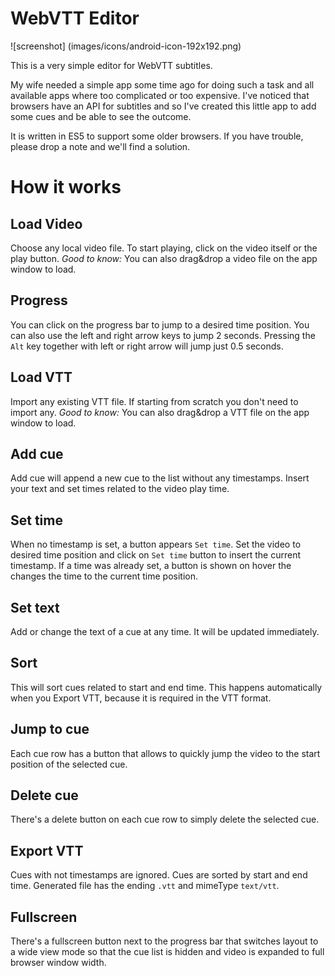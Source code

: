 WebVTT Editor
=============

![screenshot] (images/icons/android-icon-192x192.png)

This is a very simple editor for WebVTT subtitles.

My wife needed a simple app some time ago for doing such a task and all available apps where too complicated or too expensive. I've noticed that browsers have an API for subtitles and so I've created this little app to add some cues and be able to see the outcome.

It is written in ES5 to support some older browsers. If you have trouble, please drop a note and we'll find a solution.

# How it works

## Load Video
Choose any local video file. To start playing, click on the video itself or the play button.
*Good to know:* You can also drag&drop a video file on the app window to load.

## Progress
You can click on the progress bar to jump to a desired time position. You can also use the left and right arrow keys to jump 2 seconds. Pressing the `Alt` key together with left or right arrow will jump just 0.5 seconds.

## Load VTT
Import any existing VTT file. If starting from scratch you don't need to import any.
*Good to know:* You can also drag&drop a VTT file on the app window to load.

## Add cue
Add cue will append a new cue to the list without any timestamps. Insert your text and set times related to the video play time.

## Set time
When no timestamp is set, a button appears `Set time`. Set the video to desired time position and click on `Set time` button to insert the current timestamp.
If a time was already set, a button is shown on hover the changes the time to the current time position.

## Set text
Add or change the text of a cue at any time. It will be updated immediately.

## Sort
This will sort cues related to start and end time. This happens automatically when you Export VTT, because it is required in the VTT format.

## Jump to cue
Each cue row has a button that allows to quickly jump the video to the start position of the selected cue.

## Delete cue
There's a delete button on each cue row to simply delete the selected cue.

## Export VTT
Cues with not timestamps are ignored. Cues are sorted by start and end time. Generated file has the ending `.vtt` and mimeType `text/vtt`.

## Fullscreen
There's a fullscreen button next to the progress bar that switches layout to a wide view mode so that the cue list is hidden and video is expanded to full browser window width.